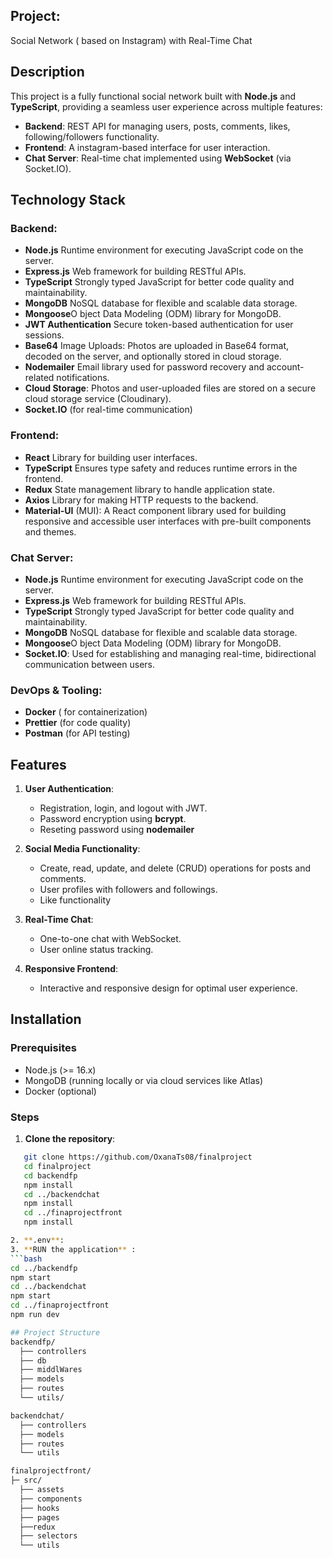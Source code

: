 ## Project:

Social Network ( based on Instagram) with Real-Time Chat

## Description

This project is a fully functional social network built with **Node.js** and **TypeScript**, providing a seamless user experience across multiple features:

- **Backend**: REST API for managing users, posts, comments, likes, following/followers functionality.
- **Frontend**: A instagram-based interface for user interaction.
- **Chat Server**: Real-time chat implemented using **WebSocket** (via Socket.IO).

## Technology Stack

### Backend:

- **Node.js** Runtime environment for executing JavaScript code on the server.
- **Express.js** Web framework for building RESTful APIs.
- **TypeScript** Strongly typed JavaScript for better code quality and maintainability.
- **MongoDB** NoSQL database for flexible and scalable data storage.
- **Mongoose**O bject Data Modeling (ODM) library for MongoDB.
- **JWT Authentication** Secure token-based authentication for user sessions.
- **Base64** Image Uploads: Photos are uploaded in Base64 format, decoded on the server, and optionally stored in cloud storage.
- **Nodemailer** Email library used for password recovery and account-related notifications.
- **Cloud Storage**: Photos and user-uploaded files are stored on a secure cloud storage service (Cloudinary).
- **Socket.IO** (for real-time communication)

### Frontend:

- **React** Library for building user interfaces.
- **TypeScript** Ensures type safety and reduces runtime errors in the frontend.
- **Redux** State management library to handle application state.
- **Axios** Library for making HTTP requests to the backend.
- **Material-UI** (MUI): A React component library used for building responsive and accessible user interfaces with pre-built components and themes.

### Chat Server:

- **Node.js** Runtime environment for executing JavaScript code on the server.
- **Express.js** Web framework for building RESTful APIs.
- **TypeScript** Strongly typed JavaScript for better code quality and maintainability.
- **MongoDB** NoSQL database for flexible and scalable data storage.
- **Mongoose**O bject Data Modeling (ODM) library for MongoDB.
- **Socket.IO**: Used for establishing and managing real-time, bidirectional communication between users.

### DevOps & Tooling:

- **Docker** ( for containerization)
- **Prettier** (for code quality)
- **Postman** (for API testing)

## Features

1. **User Authentication**:

   - Registration, login, and logout with JWT.
   - Password encryption using **bcrypt**.
   - Reseting password using **nodemailer**

2. **Social Media Functionality**:

   - Create, read, update, and delete (CRUD) operations for posts and comments.
   - User profiles with followers and followings.
   - Like functionality

3. **Real-Time Chat**:

   - One-to-one chat with WebSocket.
   - User online status tracking.

4. **Responsive Frontend**:
   - Interactive and responsive design for optimal user experience.

## Installation

### Prerequisites

- Node.js (>= 16.x)
- MongoDB (running locally or via cloud services like Atlas)
- Docker (optional)

### Steps

1. **Clone the repository**:

````bash
   git clone https://github.com/OxanaTs08/finalproject
   cd finalproject
   cd backendfp
   npm install
   cd ../backendchat
   npm install
   cd ../finaprojectfront
   npm install

2. **.env**:
3. **RUN the application** :
```bash
cd ../backendfp
npm start
cd ../backendchat
npm start
cd ../finaprojectfront
npm run dev

## Project Structure
backendfp/
  ├── controllers
  ├── db
  ├── middlWares
  ├── models
  ├── routes
  └── utils/

backendchat/
  ├── controllers
  ├── models
  ├── routes
  └── utils

finalprojectfront/
├─ src/
  ├── assets
  ├── components
  ├── hooks
  ├── pages
  ├──redux
  ├── selectors
  └── utils



````

